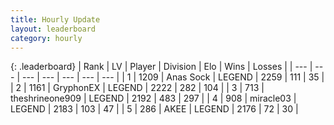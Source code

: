 ```yaml
---
title: Hourly Update
layout: leaderboard
category: hourly
---
```


{: .leaderboard}
| Rank | LV | Player | Division | Elo | Wins | Losses |
| --- | --- | --- | --- | --- | --- | --- |
| <span data-change="0">1</span> | 1209 | <span title="ID: 203132">Anas Sock</span> | LEGEND | <span data-change="0">2259</span> | <span data-change="0">111</span> | <span data-change="0">35</span> |
| <span data-change="0">2</span> | 1161 | <span title="ID: 315148">GryphonEX</span> | LEGEND | <span data-change="0">2222</span> | <span data-change="0">282</span> | <span data-change="0">104</span> |
| <span data-change="0">3</span> | 713 | <span title="ID: 562775">theshrineone909</span> | LEGEND | <span data-change="0">2192</span> | <span data-change="0">483</span> | <span data-change="0">297</span> |
| <span data-change="0">4</span> | 908 | <span title="ID: 416373">miracle03</span> | LEGEND | <span data-change="0">2183</span> | <span data-change="0">103</span> | <span data-change="0">47</span> |
| <span data-change="0">5</span> | 286 | <span title="ID: 455100">AKEE</span> | LEGEND | <span data-change="0">2176</span> | <span data-change="0">72</span> | <span data-change="0">30</span> |